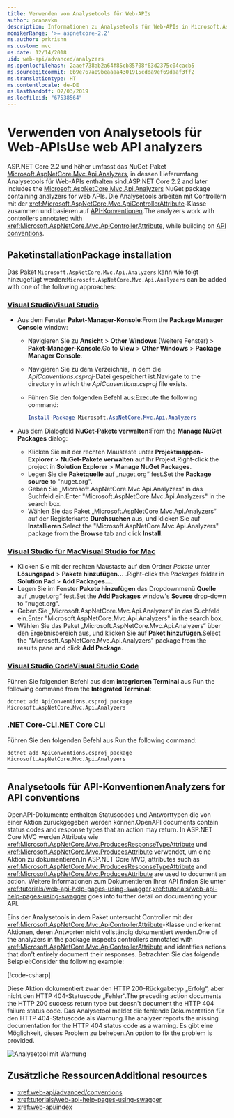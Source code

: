```yaml
---
title: Verwenden von Analysetools für Web-APIs
author: pranavkm
description: Informationen zu Analysetools für Web-APIs in Microsoft.AspNetCore.Mvc.Api.Analyzers
monikerRange: '>= aspnetcore-2.2'
ms.author: prkrishn
ms.custom: mvc
ms.date: 12/14/2018
uid: web-api/advanced/analyzers
ms.openlocfilehash: 2aaef738ab2a64f85cb85708f63d2375c04cacb5
ms.sourcegitcommit: 0b9e767a09beaaaa4301915cdda9ef69daaf3ff2
ms.translationtype: HT
ms.contentlocale: de-DE
ms.lasthandoff: 07/03/2019
ms.locfileid: "67538564"
---
```

# <a name="use-web-api-analyzers"></a><span data-ttu-id="2a781-103">Verwenden von Analysetools für Web-APIs</span><span class="sxs-lookup"><span data-stu-id="2a781-103">Use web API analyzers</span></span>

<span data-ttu-id="2a781-104">ASP.NET Core 2.2 und höher umfasst das NuGet-Paket [Microsoft.AspNetCore.Mvc.Api.Analyzers](https://www.nuget.org/packages/Microsoft.AspNetCore.Mvc.Api.Analyzers), in dessen Lieferumfang Analysetools für Web-APIs enthalten sind.</span><span class="sxs-lookup"><span data-stu-id="2a781-104">ASP.NET Core 2.2 and later includes the [Microsoft.AspNetCore.Mvc.Api.Analyzers](https://www.nuget.org/packages/Microsoft.AspNetCore.Mvc.Api.Analyzers) NuGet package containing analyzers for web APIs.</span></span> <span data-ttu-id="2a781-105">Die Analysetools arbeiten mit Controllern mit der <xref:Microsoft.AspNetCore.Mvc.ApiControllerAttribute>-Klasse zusammen und basieren auf [API-Konventionen](xref:web-api/advanced/conventions).</span><span class="sxs-lookup"><span data-stu-id="2a781-105">The analyzers work with controllers annotated with <xref:Microsoft.AspNetCore.Mvc.ApiControllerAttribute>, while building on [API conventions](xref:web-api/advanced/conventions).</span></span>

## <a name="package-installation"></a><span data-ttu-id="2a781-106">Paketinstallation</span><span class="sxs-lookup"><span data-stu-id="2a781-106">Package installation</span></span>

<span data-ttu-id="2a781-107">Das Paket `Microsoft.AspNetCore.Mvc.Api.Analyzers` kann wie folgt hinzugefügt werden:</span><span class="sxs-lookup"><span data-stu-id="2a781-107">`Microsoft.AspNetCore.Mvc.Api.Analyzers` can be added with one of the following approaches:</span></span>

### <a name="visual-studiotabvisual-studio"></a>[<span data-ttu-id="2a781-108">Visual Studio</span><span class="sxs-lookup"><span data-stu-id="2a781-108">Visual Studio</span></span>](#tab/visual-studio)

* <span data-ttu-id="2a781-109">Aus dem Fenster **Paket-Manager-Konsole**:</span><span class="sxs-lookup"><span data-stu-id="2a781-109">From the **Package Manager Console** window:</span></span>
  * <span data-ttu-id="2a781-110">Navigieren Sie zu **Ansicht** > **Other Windows** (Weitere Fenster)  > **Paket-Manager-Konsole**.</span><span class="sxs-lookup"><span data-stu-id="2a781-110">Go to **View** > **Other Windows** > **Package Manager Console**.</span></span>
  * <span data-ttu-id="2a781-111">Navigieren Sie zu dem Verzeichnis, in dem die *ApiConventions.csproj*-Datei gespeichert ist.</span><span class="sxs-lookup"><span data-stu-id="2a781-111">Navigate to the directory in which the *ApiConventions.csproj* file exists.</span></span>
  * <span data-ttu-id="2a781-112">Führen Sie den folgenden Befehl aus:</span><span class="sxs-lookup"><span data-stu-id="2a781-112">Execute the following command:</span></span>

    ```powershell
    Install-Package Microsoft.AspNetCore.Mvc.Api.Analyzers
    ```

* <span data-ttu-id="2a781-113">Aus dem Dialogfeld **NuGet-Pakete verwalten**:</span><span class="sxs-lookup"><span data-stu-id="2a781-113">From the **Manage NuGet Packages** dialog:</span></span>
  * <span data-ttu-id="2a781-114">Klicken Sie mit der rechten Maustaste unter **Projektmappen-Explorer** > **NuGet-Pakete verwalten** auf Ihr Projekt.</span><span class="sxs-lookup"><span data-stu-id="2a781-114">Right-click the project in **Solution Explorer** > **Manage NuGet Packages**.</span></span>
  * <span data-ttu-id="2a781-115">Legen Sie die **Paketquelle** auf „nuget.org“ fest.</span><span class="sxs-lookup"><span data-stu-id="2a781-115">Set the **Package source** to "nuget.org".</span></span>
  * <span data-ttu-id="2a781-116">Geben Sie „Microsoft.AspNetCore.Mvc.Api.Analyzers“ in das Suchfeld ein.</span><span class="sxs-lookup"><span data-stu-id="2a781-116">Enter "Microsoft.AspNetCore.Mvc.Api.Analyzers" in the search box.</span></span>
  * <span data-ttu-id="2a781-117">Wählen Sie das Paket „Microsoft.AspNetCore.Mvc.Api.Analyzers“ auf der Registerkarte **Durchsuchen** aus, und klicken Sie auf **Installieren**.</span><span class="sxs-lookup"><span data-stu-id="2a781-117">Select the "Microsoft.AspNetCore.Mvc.Api.Analyzers" package from the **Browse** tab and click **Install**.</span></span>

### <a name="visual-studio-for-mactabvisual-studio-mac"></a>[<span data-ttu-id="2a781-118">Visual Studio für Mac</span><span class="sxs-lookup"><span data-stu-id="2a781-118">Visual Studio for Mac</span></span>](#tab/visual-studio-mac)

* <span data-ttu-id="2a781-119">Klicken Sie mit der rechten Maustaste auf den Ordner *Pakete* unter **Lösungspad** > **Pakete hinzufügen...** .</span><span class="sxs-lookup"><span data-stu-id="2a781-119">Right-click the *Packages* folder in **Solution Pad** > **Add Packages...**.</span></span>
* <span data-ttu-id="2a781-120">Legen Sie im Fenster **Pakete hinzufügen** das Dropdownmenü **Quelle** auf „nuget.org“ fest.</span><span class="sxs-lookup"><span data-stu-id="2a781-120">Set the **Add Packages** window's **Source** drop-down to "nuget.org".</span></span>
* <span data-ttu-id="2a781-121">Geben Sie „Microsoft.AspNetCore.Mvc.Api.Analyzers“ in das Suchfeld ein.</span><span class="sxs-lookup"><span data-stu-id="2a781-121">Enter "Microsoft.AspNetCore.Mvc.Api.Analyzers" in the search box.</span></span>
* <span data-ttu-id="2a781-122">Wählen Sie das Paket „Microsoft.AspNetCore.Mvc.Api.Analyzers“ über den Ergebnisbereich aus, und klicken Sie auf **Paket hinzufügen**.</span><span class="sxs-lookup"><span data-stu-id="2a781-122">Select the "Microsoft.AspNetCore.Mvc.Api.Analyzers" package from the results pane and click **Add Package**.</span></span>

### <a name="visual-studio-codetabvisual-studio-code"></a>[<span data-ttu-id="2a781-123">Visual Studio Code</span><span class="sxs-lookup"><span data-stu-id="2a781-123">Visual Studio Code</span></span>](#tab/visual-studio-code)

<span data-ttu-id="2a781-124">Führen Sie folgenden Befehl aus dem **integrierten Terminal** aus:</span><span class="sxs-lookup"><span data-stu-id="2a781-124">Run the following command from the **Integrated Terminal**:</span></span>

```console
dotnet add ApiConventions.csproj package Microsoft.AspNetCore.Mvc.Api.Analyzers
```

### <a name="net-core-clitabnetcore-cli"></a>[<span data-ttu-id="2a781-125">.NET Core-CLI</span><span class="sxs-lookup"><span data-stu-id="2a781-125">.NET Core CLI</span></span>](#tab/netcore-cli)

<span data-ttu-id="2a781-126">Führen Sie den folgenden Befehl aus:</span><span class="sxs-lookup"><span data-stu-id="2a781-126">Run the following command:</span></span>

```console
dotnet add ApiConventions.csproj package Microsoft.AspNetCore.Mvc.Api.Analyzers
```

---

## <a name="analyzers-for-api-conventions"></a><span data-ttu-id="2a781-127">Analysetools für API-Konventionen</span><span class="sxs-lookup"><span data-stu-id="2a781-127">Analyzers for API conventions</span></span>

<span data-ttu-id="2a781-128">OpenAPI-Dokumente enthalten Statuscodes und Antworttypen die von einer Aktion zurückgegeben werden können.</span><span class="sxs-lookup"><span data-stu-id="2a781-128">OpenAPI documents contain status codes and response types that an action may return.</span></span> <span data-ttu-id="2a781-129">In ASP.NET Core MVC werden Attribute wie <xref:Microsoft.AspNetCore.Mvc.ProducesResponseTypeAttribute> und <xref:Microsoft.AspNetCore.Mvc.ProducesAttribute> verwendet, um eine Aktion zu dokumentieren.</span><span class="sxs-lookup"><span data-stu-id="2a781-129">In ASP.NET Core MVC, attributes such as <xref:Microsoft.AspNetCore.Mvc.ProducesResponseTypeAttribute> and <xref:Microsoft.AspNetCore.Mvc.ProducesAttribute> are used to document an action.</span></span> <span data-ttu-id="2a781-130">Weitere Informationen zum Dokumentieren Ihrer API finden Sie unter <xref:tutorials/web-api-help-pages-using-swagger>.</span><span class="sxs-lookup"><span data-stu-id="2a781-130"><xref:tutorials/web-api-help-pages-using-swagger> goes into further detail on documenting your API.</span></span>

<span data-ttu-id="2a781-131">Eins der Analysetools in dem Paket untersucht Controller mit der <xref:Microsoft.AspNetCore.Mvc.ApiControllerAttribute>-Klasse und erkennt Aktionen, deren Antworten nicht vollständig dokumentiert werden.</span><span class="sxs-lookup"><span data-stu-id="2a781-131">One of the analyzers in the package inspects controllers annotated with <xref:Microsoft.AspNetCore.Mvc.ApiControllerAttribute> and identifies actions that don't entirely document their responses.</span></span> <span data-ttu-id="2a781-132">Betrachten Sie das folgende Beispiel:</span><span class="sxs-lookup"><span data-stu-id="2a781-132">Consider the following example:</span></span>

[!code-csharp[](conventions/sample/Controllers/ContactsController.cs?name=missing404docs&highlight=9)]

<span data-ttu-id="2a781-133">Diese Aktion dokumentiert zwar den HTTP 200-Rückgabetyp „Erfolg“, aber nicht den HTTP 404-Statuscode „Fehler“.</span><span class="sxs-lookup"><span data-stu-id="2a781-133">The preceding action documents the HTTP 200 success return type but doesn't document the HTTP 404 failure status code.</span></span> <span data-ttu-id="2a781-134">Das Analysetool meldet die fehlende Dokumentation für den HTTP 404-Statuscode als Warnung.</span><span class="sxs-lookup"><span data-stu-id="2a781-134">The analyzer reports the missing documentation for the HTTP 404 status code as a warning.</span></span> <span data-ttu-id="2a781-135">Es gibt eine Möglichkeit, dieses Problem zu beheben.</span><span class="sxs-lookup"><span data-stu-id="2a781-135">An option to fix the problem is provided.</span></span>

![Analysetool mit Warnung](conventions/_static/Analyzer.gif)

## <a name="additional-resources"></a><span data-ttu-id="2a781-137">Zusätzliche Ressourcen</span><span class="sxs-lookup"><span data-stu-id="2a781-137">Additional resources</span></span>

* <xref:web-api/advanced/conventions>
* <xref:tutorials/web-api-help-pages-using-swagger>
* <xref:web-api/index>
